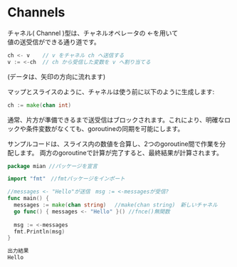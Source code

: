 # Channels
チャネル( Channel )型は、チャネルオペレータの <-を用いて<br>値の送受信ができる通り道です。<br>

```go
ch <- v    // v をチャネル ch へ送信する
v := <-ch  // ch から受信した変数を v へ割り当てる
```

(データは、矢印の方向に流れます)

マップとスライスのように、チャネルは使う前に以下のように生成します:<br>

```go
ch := make(chan int)
```

通常、片方が準備できるまで送受信はブロックされます。これにより、明確なロックや条件変数がなくても、goroutineの同期を可能にします。

サンプルコードは、スライス内の数値を合算し、2つのgoroutine間で作業を分配します。 両方のgoroutineで計算が完了すると、最終結果が計算されます。<br>


```go
package mian //パッケージを宣言

import "fmt"　//fmtパッケージをインポート

//messages <- "Hello"が送信　msg := <-messagesが受信?
func main() {
  messages := make(chan string)　 //make(chan string)　新しいチャネル
  go func() { messages <- "Hello" }() //fnce()無関数
  
  msg := <-messages
  fmt.Println(msg)
}

出力結果
Hello

```
